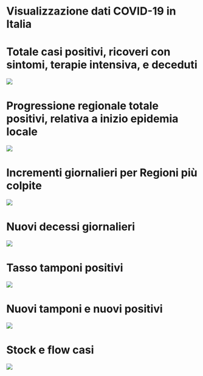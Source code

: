Visualizzazione dati COVID-19 in Italia
================

Totale casi positivi, ricoveri con sintomi, terapie intensiva, e deceduti
=========================================================================

![](Visualizzazione_files/figure-markdown_github/unnamed-chunk-2-1.png)

Progressione regionale totale positivi, relativa a inizio epidemia locale
=========================================================================

![](Visualizzazione_files/figure-markdown_github/unnamed-chunk-3-1.png)

Incrementi giornalieri per Regioni più colpite
==============================================

![](Visualizzazione_files/figure-markdown_github/unnamed-chunk-4-1.png)

Nuovi decessi giornalieri
=========================

![](Visualizzazione_files/figure-markdown_github/unnamed-chunk-5-1.png)

Tasso tamponi positivi
======================

![](Visualizzazione_files/figure-markdown_github/unnamed-chunk-6-1.png)

Nuovi tamponi e nuovi positivi
==============================

![](Visualizzazione_files/figure-markdown_github/unnamed-chunk-7-1.png)

Stock e flow casi
=================

![](Visualizzazione_files/figure-markdown_github/unnamed-chunk-8-1.png)
